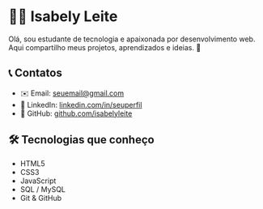 # 👩‍💻 Isabely Leite

Olá, sou estudante de tecnologia e apaixonada por desenvolvimento web.  
Aqui compartilho meus projetos, aprendizados e ideias. 🚀

## 📞 Contatos
- ✉️ Email: seuemail@gmail.com
- 💼 LinkedIn: [linkedin.com/in/seuperfil](https://linkedin.com/in/seuperfil)
- 🐙 GitHub: [github.com/isabelyleite](https://github.com/isabelyleite)

## 🛠️ Tecnologias que conheço
- HTML5
- CSS3
- JavaScript
- SQL / MySQL
- Git & GitHub

